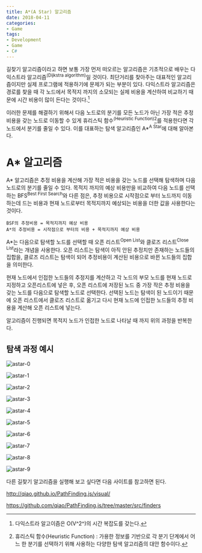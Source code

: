 ```yaml
---
title: A*(A Star) 알고리즘
date: 2018-04-11
categories:
- Game
tags:
- Development
- Game
- C#
---
```


 길찾기 알고리즘이라고 하면 보통 가장 먼저 떠오르는 알고리즘은 기초적으로 배우는 다익스트라 알고리즘<sup>(Dijkstra algorithm)</sup>일 것이다. 최단거리를 찾아주는 대표적인 알고리즘이지만 실제 프로그램에 적용하기에 문제가 되는 부분이 있다. 다익스트라 알고리즘은 경로를 찾을 때 각 노드에서 목적지 까지의 소모되는 실제 비용을 계산하여 비교하기 때문에 시간 비용이 많이 든다는 것이다.[^Dijkstra-Time]

[^Dijkstra-Time]: 다익스트라 알고이즘은 O(V^2^)의 시간 복잡도를 갖는다.

 이러한 문제를 해결하기 위해서 다음 노드로의 분기를 모든 노드가 아닌 가장 적은 추정 비용을 갖는 노드로 이동할 수 있게 휴리스틱 함수<sup>(Heuristic Function)</sup>[^Heuristic-Function]를 적용한다면 각 노드에서 분기를 줄일 수 있다. 이를 대표하는 탐색 알고리즘인 A*<sup>A Star</sup>에 대해 알아본다.

[^Heuristic-Function]: 휴리스틱 함수(Heuristic Function) : 가용한 정보를 기반으로 각 분기 단계에서 어느 한 분기를 선택하기 위해 사용하는 다양한 탐색 알고리즘의 대안 함수이다.

# A* 알고리즘

 A* 알고리즘은 추정 비용을 계산해 가장 적은 비용을 갖는 노드를 선택해 탐색하며 다음 노드로의 분기를 줄일 수 있다.  목적지 까지의 예상 비용만을 비교하여 다음 노드를 선택하는 BFS<sup>Best First Search</sup>와 다른 점은, 추정 비용으로 시작점으로 부터 노드까지 이동하는데 드는 비용과 현재 노드로부터 목적지까지 예상되는 비용을 더한 값을 사용한다는 것이다.

```
BSF의 추정비용 = 목적지까지 예상 비용
A*의 추정비용 = 시작점으로 부터의 비용 + 목적지까지 예상 비용
```

 A*는 다음으로 탐색할 노드를 선택할 때 오픈 리스트<sup>Open List</sup>와 클로즈 리스트<sup>Close List</sup>라는 개념을 사용한다. 오픈 리스트는 탐색이 아직 안된 추정치만 존재하는 노드들의 집합을, 클로즈 리스트는 탐색이 되어 추정비용이 계산된 비용으로 바뀐 노드들의 집합을 의미한다.

 현재 노드에서 인접한 노드들의 추정지를 계산하고 각 노드의 부모 노드를 현재 노드로 지정하고 오픈리스트에 넣은 후, 오픈 리스트에 저장된 노드 중 가장 작은 추정 비용을 갖는 노드를 다음으로 탐색할 노드로 선택한다. 선택된 노드는 탐색이 된 노드이기 때문에 오픈 리스트에서 클로즈 리스트로 옮기고 다시 현재 노드에 인접한 노드들의 추정 비용을 계산해 오픈 리스트에 넣는다. 

 알고리즘이 진행되면 목적지 노드가 인접한 노드로 나타날 때 까지 위의 과정을 반복한다.

## 탐색 과정 예시

![astar-0](https://user-images.githubusercontent.com/18159012/38462570-6850a3a0-3b24-11e8-8bc8-9513b1ccfc74.png)

![astar-1](https://user-images.githubusercontent.com/18159012/38462574-748d2116-3b24-11e8-8bd9-e9060a714cc1.png)

![astar-2](https://user-images.githubusercontent.com/18159012/38462575-7cb1c932-3b24-11e8-802e-80140d2ade2b.png)

![astar-3](https://user-images.githubusercontent.com/18159012/38462577-83709a1e-3b24-11e8-9297-38346867375c.png)

![astar-4](https://user-images.githubusercontent.com/18159012/38462580-8b912b1e-3b24-11e8-8868-4ca62110d15c.png)

![astar-5](https://user-images.githubusercontent.com/18159012/38462584-98e1e862-3b24-11e8-9d16-ed8894fb41fa.png)

![astar-6](https://user-images.githubusercontent.com/18159012/38462586-a2141810-3b24-11e8-9bca-e89e998650a7.png)

![astar-7](https://user-images.githubusercontent.com/18159012/38462588-aa9010b6-3b24-11e8-9a3b-927278b456a9.png)

![astar-8](https://user-images.githubusercontent.com/18159012/38462655-c80c7390-3b25-11e8-8746-61b718b2865f.png)

![astar-9](https://user-images.githubusercontent.com/18159012/38462662-dc7fef32-3b25-11e8-85f0-0aad2390fc03.png)

다른 길찾기 알고리즘을 실행해 보고 싶다면 다음 사이트를 참고하면 된다.

http://qiao.github.io/PathFinding.js/visual/

https://github.com/qiao/PathFinding.js/tree/master/src/finders